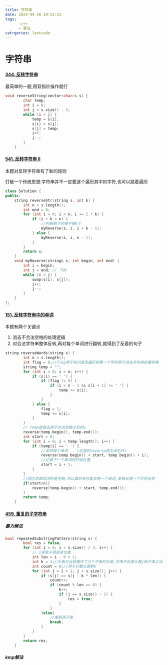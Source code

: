 ```yaml
---
title: 字符串
date: 2024-09-28 20:53:23
tags: 
      -c++
      - 算法
catrgories: leetcode
---
```


# 字符串

#### [344. 反转字符串](https://leetcode.cn/problems/reverse-string/)

最简单的一题,用双指针操作就行

```cpp
void reverseString(vector<char>& s) {
        char temp;
        int i = 0;
        int j = s.size() - 1;
        while (i < j) {
            temp = s[i];
            s[i] = s[j];
            s[j] = temp;
            i++;
            j--;
        }
    }
```



#### [541. 反转字符串 II](https://leetcode.cn/problems/reverse-string-ii/)

本题对反转字符串有了新的规则

打破一个传统思想:字符串并不一定要逐个遍历其中的字符,也可以跳着遍历

```cpp
class Solution {
public:
    string reverseStr(string s, int k) {
        int n = s.length();
        int end = 0;
        for (int i = 0; i < n; i += 2 * k) {
            if (i + k < n) {
                //判断剩下的够不够k个
                myReverse(s, i, i + k - 1);
            } else {
                myReverse(s, i, n - 1);
            }
        }
        return s;
    }
    void myReverse(string& s, int begin, int end) {
        int i = begin;
        int j = end; // 下标
        while (i < j) {
            swap(s[i], s[j]);
            i++;
            j--;
        }
    }
};
```

#### [151. 反转字符串中的单词](https://leetcode.cn/problems/reverse-words-in-a-string/)

本题有两个关键点

1. 消去不合法空格的处理逻辑
2. 对合法字符串整体反转,再对每个单词进行翻转,就得到了反着的句子

```cpp
string reverseWords(string s) {
        int n = s.length();
        int flag = 0;//flag用于标识是否遍历到第一个字符用于消去字符串前置空格
        string temp = "";
        for (int i = 0; i < n; i++) {
            if (s[i] == ' ') {
                if (flag != 0) {
                    if (i < n - 1 && s[i + 1] != ' ') {
                        temp += s[i];
                    }
                }
            } else {
                flag = 1;
                temp += s[i];
            }
        }
        // temp就是去掉不合法空格之后的s
        reverse(temp.begin(), temp.end());
        int start = 0;
        for (int i = 0; i < temp.length(); i++) {
            if (temp[i] == ' ') {
                //反转每个单词    (这里的reverse是左闭右开)
                reverse(temp.begin() + start, temp.begin() + i);
                //记录下一个单词的开始位置
                start = i + 1;
            }
        }
        //因为前面检测的是空格,所以最后有可能会剩一个单词,单独处理一下它的反转
        if(start<n){
            reverse(temp.begin() + start, temp.end());
        }
        return temp;
    }
```

#### [459. 重复的子字符串](https://leetcode.cn/problems/repeated-substring-pattern/)

##### 暴力解法

```cpp
bool repeatedSubstringPattern(string s) {
        bool res = false;
        for (int i = 0; i < s.size() / 2; i++) {
            // i获取子串结束位置
            int len = i - 0 + 1;
            int k = 1;//k表示当前循环了几个子串的长度,并用于后面计算j和子串之间的位置关系
            int count = 0;//用于计数以更新k
            for (int j = i + 1; j < s.size(); j++) {
                if (s[j] == s[j - k * len]) {
                    count++;
                    if (count % len == 0) {
                        k++;
                        if (j == s.size() - 1) {
                            res = true;
                        }
                    }
                }else{
                    //重新选子串
                    break;
                }
            }
        }
        return res;
    }
```

##### kmp解法



